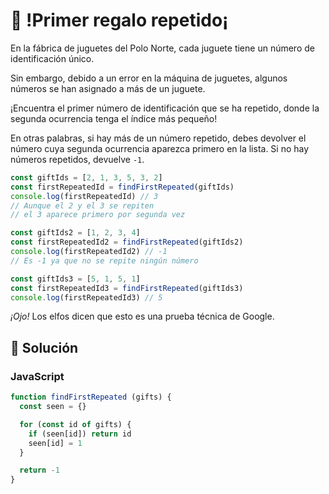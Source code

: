 # 🎁 !Primer regalo repetido¡

En la fábrica de juguetes del Polo Norte, cada juguete tiene un número de identificación único.

Sin embargo, debido a un error en la máquina de juguetes, algunos números se han asignado a más de un juguete.

¡Encuentra el primer número de identificación que se ha repetido, donde la segunda ocurrencia tenga el índice más pequeño!

En otras palabras, si hay más de un número repetido, debes devolver el número cuya segunda ocurrencia aparezca primero en la lista. Si no hay números repetidos, devuelve `-1`.

```js
const giftIds = [2, 1, 3, 5, 3, 2]
const firstRepeatedId = findFirstRepeated(giftIds)
console.log(firstRepeatedId) // 3
// Aunque el 2 y el 3 se repiten
// el 3 aparece primero por segunda vez

const giftIds2 = [1, 2, 3, 4]
const firstRepeatedId2 = findFirstRepeated(giftIds2)
console.log(firstRepeatedId2) // -1
// Es -1 ya que no se repite ningún número

const giftIds3 = [5, 1, 5, 1]
const firstRepeatedId3 = findFirstRepeated(giftIds3)
console.log(firstRepeatedId3) // 5
```

*¡Ojo!* Los elfos dicen que esto es una prueba técnica de Google.

## 👾 Solución

### JavaScript

```js
function findFirstRepeated (gifts) {
  const seen = {}

  for (const id of gifts) {
    if (seen[id]) return id
    seen[id] = 1
  }

  return -1
}
```